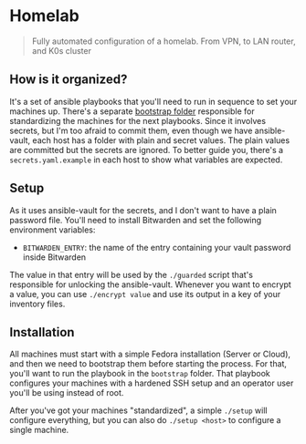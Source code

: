 # Homelab

> Fully automated configuration of a homelab. From VPN, to LAN router, and K0s cluster

## How is it organized?

It's a set of ansible playbooks that you'll need to run in sequence to set your machines up. There's a separate [bootstrap folder](./bootstrap) responsible for standardizing the machines for the next playbooks. Since it involves secrets, but I'm too afraid to commit them, even though we have ansible-vault, each host has a folder with plain and secret values. The plain values are committed but the secrets are ignored. To better guide you, there's a `secrets.yaml.example` in each host to show what variables are expected.

## Setup

As it uses ansible-vault for the secrets, and I don't want to have a plain password file. You'll need to install Bitwarden and set the following environment variables:

- `BITWARDEN_ENTRY`: the name of the entry containing your vault password inside Bitwarden

The value in that entry will be used by the `./guarded` script that's responsible for unlocking the ansible-vault. Whenever you want to encrypt a value, you can use `./encrypt value` and use its output in a key of your inventory files.

## Installation

All machines must start with a simple Fedora installation (Server or Cloud), and then we need to bootstrap them before starting the process. For that, you'll want to run the playbook in the `bootstrap` folder. That playbook configures your machines with a hardened SSH setup and an operator user you'll be using instead of root.

After you've got your machines "standardized", a simple `./setup` will configure everything, but you can also do `./setup <host>` to configure a single machine.
